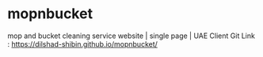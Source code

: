 # mopnbucket
mop and bucket cleaning service website | single page | UAE Client
Git Link : https://dilshad-shibin.github.io/mopnbucket/

